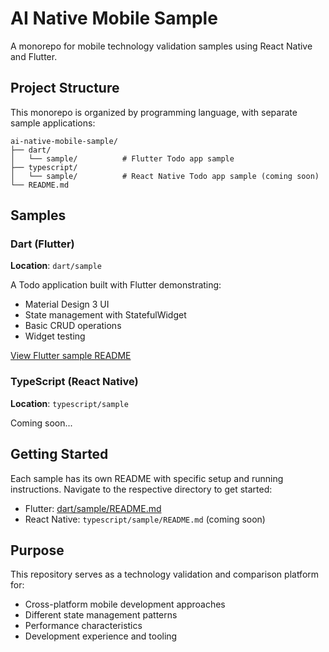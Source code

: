 # AI Native Mobile Sample

A monorepo for mobile technology validation samples using React Native and Flutter.

## Project Structure

This monorepo is organized by programming language, with separate sample applications:

```
ai-native-mobile-sample/
├── dart/
│   └── sample/          # Flutter Todo app sample
├── typescript/
│   └── sample/          # React Native Todo app sample (coming soon)
└── README.md
```

## Samples

### Dart (Flutter)

**Location**: `dart/sample`

A Todo application built with Flutter demonstrating:
- Material Design 3 UI
- State management with StatefulWidget
- Basic CRUD operations
- Widget testing

[View Flutter sample README](./dart/sample/README.md)

### TypeScript (React Native)

**Location**: `typescript/sample`

Coming soon...

## Getting Started

Each sample has its own README with specific setup and running instructions. Navigate to the respective directory to get started:

- Flutter: [dart/sample/README.md](./dart/sample/README.md)
- React Native: `typescript/sample/README.md` (coming soon)

## Purpose

This repository serves as a technology validation and comparison platform for:
- Cross-platform mobile development approaches
- Different state management patterns
- Performance characteristics
- Development experience and tooling